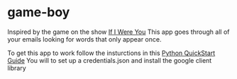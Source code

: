 # game-boy

Inspired by the game on the show [If I Were You](https://headgum.com/if-i-were-you)
This app goes through all of your emails looking for words that only appear once. 

To get this app to work follow the insturctions in this [Python QuickStart Guide](https://developers.google.com/gmail/api/quickstart/python)
You will to set up a credentials.json and install the google client library


